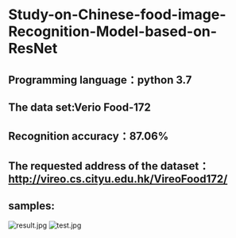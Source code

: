 # Study-on-Chinese-food-image-Recognition-Model-based-on-ResNet
## Programming language：python 3.7
## The data set:Verio Food-172
## Recognition accuracy：87.06%
## The requested address of the dataset：http://vireo.cs.cityu.edu.hk/VireoFood172/
## samples:
![result.jpg](https://s2.loli.net/2022/05/31/DHbTpzGNhuoXmdg.jpg)
![test.jpg](https://s2.loli.net/2022/05/31/IHmL6ZxJoCbSwEU.jpg)
